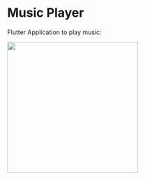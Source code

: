 #  Music Player 
Flutter Application to play music:

<img src="https://github.com/fletoxIsHere/MusicPlayerFlutter/assets/106785467/ebf8b7d5-cb9d-4f0c-b3bb-3699f8ff13f4" width="300">
